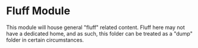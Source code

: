 # Fluff Module

This module will house general "fluff" related content.
Fluff here may not have a dedicated home, and as such, this folder can be treated as a "dump" folder in certain circumstances.
